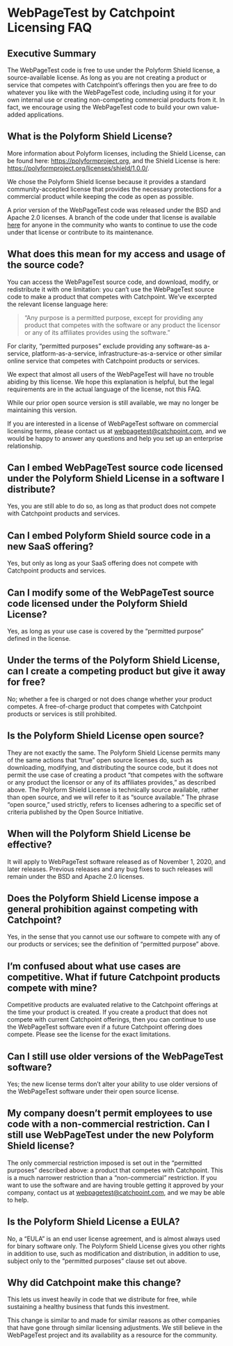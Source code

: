 # WebPageTest by Catchpoint Licensing FAQ

## Executive Summary

The WebPageTest code is free to use under the Polyform Shield license, a source-available license. As long as you are not creating a product or service that competes with Catchpoint’s offerings then you are free to do whatever you like with the WebPageTest code, including using it for your own internal use or creating non-competing commercial products from it. In fact, we encourage using the WebPageTest code to build your own value-added applications.

## What is the Polyform Shield License?

More information about Polyform licenses, including the Shield License, can be found here: https://polyformproject.org, and the Shield License is here: https://polyformproject.org/licenses/shield/1.0.0/.

We chose the Polyform Shield license because it provides a standard community-accepted license that provides the necessary protections for a commercial product while keeping the code as open as possible.

A prior version of the WebPageTest code was released under the BSD and Apache 2.0 licenses.  A branch of the code under that license is available [here](https://github.com/catchpoint/WebPageTest/tree/apache) for anyone in the community who wants to continue to use the code under that license or contribute to its maintenance.

## What does this mean for my access and usage of the source code?

You can access the WebPageTest source code, and download, modify, or redistribute it with one limitation: you can’t use the WebPageTest source code to make a product that competes with Catchpoint. We’ve excerpted the relevant license language here:

> “Any purpose is a permitted purpose, except for providing any product that competes with the software or any product the licensor or any of its affiliates provides using the software.”

For clarity, “permitted purposes” exclude providing any software-as a-service, platform-as-a-service, infrastructure-as-a-service or other similar online service that competes with Catchpoint products or services.

We expect that almost all users of the WebPageTest will have no trouble abiding by this license. We hope this explanation is helpful, but the legal requirements are in the actual language of the license, not this FAQ.

While our prior open source version is still available, we may no longer be maintaining this version.

If you are interested in a license of WebPageTest software on commercial licensing terms, please contact us at [webpagetest@catchpoint.com](mailto:webpagetest@catchpoint.com), and we would be happy to answer any questions and help you set up an enterprise relationship.

## Can I embed WebPageTest source code licensed under the Polyform Shield License in a software I distribute?

Yes, you are still able to do so, as long as that product does not compete with Catchpoint products and services.

## Can I embed Polyform Shield source code in a new SaaS offering?

Yes, but only as long as your SaaS offering does not compete with Catchpoint products and services.

## Can I modify some of the WebPageTest source code licensed under the Polyform Shield License?

Yes, as long as your use case is covered by the “permitted purpose” defined in the license.

## Under the terms of the Polyform Shield License, can I create a competing product but give it away for free?

No; whether a fee is charged or not does change whether your product competes. A free-of-charge product that competes with Catchpoint products or services is still prohibited.

## Is the Polyform Shield License open source?

They are not exactly the same. The Polyform Shield License permits many of the same actions that “true” open source licenses do, such as downloading, modifying, and distributing the source code, but it does not permit the use case of creating a product “that competes with the software or any product the licensor or any of its affiliates provides,” as described above. The Polyform Shield License is technically source available, rather than open source, and we will refer to it as “source available.” The phrase “open source,” used strictly, refers to licenses adhering to a specific set of criteria published by the Open Source Initiative.

## When will the Polyform Shield License be effective?

It will apply to WebPageTest software released as of November 1, 2020, and later releases. Previous releases and any bug fixes to such releases will remain under the BSD and Apache 2.0 licenses.

## Does the Polyform Shield License impose a general prohibition against competing with Catchpoint?

Yes, in the sense that you cannot use our software to compete with any of our products or services; see the definition of “permitted purpose” above.

## I’m confused about what use cases are competitive. What if future Catchpoint products compete with mine?

Competitive products are evaluated relative to the Catchpoint offerings at the time your product is created. If you create a product that does not compete with current Catchpoint offerings, then you can continue to use the WebPageTest software even if a future Catchpoint offering does compete. Please see the license for the exact limitations.

## Can I still use older versions of the WebPageTest software?

Yes; the new license terms don’t alter your ability to use older versions of the WebPageTest software under their open source license.

## My company doesn’t permit employees to use code with a non-commercial restriction. Can I still use WebPageTest under the new Polyform Shield license?

The only commercial restriction imposed is set out in the “permitted purposes” described above: a product that competes with Catchpoint. This is a much narrower restriction than a “non-commercial” restriction. If you want to use the software and are having trouble getting it approved by your company, contact us at [webpagetest@catchpoint.com](mailto:webpagetest@catchpoint.com), and we may be able to help.

## Is the Polyform Shield License a EULA?

No, a “EULA” is an end user license agreement, and is almost always used for binary software only.  The Polyform Shield License gives you other rights in addition to use, such as modification and distribution, in addition to use, subject only to the “permitted purposes” clause set out above.

## Why did Catchpoint make this change?

This lets us invest heavily in code that we distribute for free, while sustaining a healthy business that funds this investment.

This change is similar to and made for similar reasons as other companies that have gone through similar licensing adjustments. We still believe in the WebPageTest project and its availability as a resource for the community.
